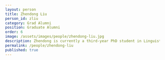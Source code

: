 ```yaml
---
layout: person  
title: Zhendong Liu
person_id: zliu
category: Grad Alumni   
position: Graduate Alumni 
order: 6
image: /assets/images/people/zhendong-liu.jpg
description: Zhendong is currently a third-year PhD student in Linguistics at the University of Southern California. 
permalink: /people/zhendong-liu
published: true
---
```

